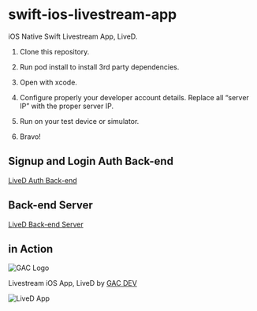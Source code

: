 # swift-ios-livestream-app
iOS Native Swift Livestream App, LiveD.

1. Clone this repository.

2. Run pod install to install 3rd party dependencies.

3. Open with xcode.

4. Configure properly your developer account details. Replace all “server IP” with the proper server IP.

5. Run on your test device or simulator.

6. Bravo!

## Signup and Login Auth Back-end

[LiveD Auth Back-end](https://github.com/affkoul/swift-ios-livestream-app-auth-backend)

## Back-end Server

[LiveD Back-end Server](https://github.com/affkoul/swift-ios-livestream-app-backend)

## in Action

![GAC Logo](https://geniusandcourage.com/favicon.ico)

Livestream iOS App, LiveD by [GAC DEV](https://geniusandcourage.com)

![LiveD App](https://geniusandcourage.com/iTunesArtwork@2x.png)